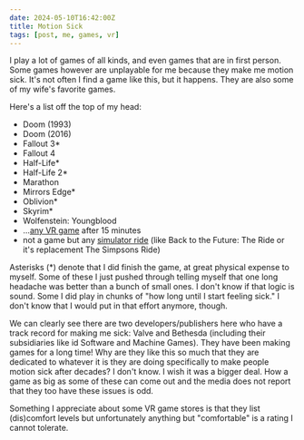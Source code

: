 ```yaml
---
date: 2024-05-10T16:42:00Z
title: Motion Sick
tags: [post, me, games, vr]
---
```


I play a lot of games of all kinds, and even games that are in first person. Some games however are unplayable for me because they make me motion sick. It's not often I find a game like this, but it happens. They are also some of my wife's favorite games.

Here's a list off the top of my head:

- Doom (1993)
- Doom (2016)
- Fallout 3*
- Fallout 4
- Half-Life*
- Half-Life 2*
- Marathon
- Mirrors Edge*
- Oblivion*
- Skyrim*
- Wolfenstein: Youngblood
- …[any VR game](https://en.wikipedia.org/wiki/Virtual_reality_sickness#Individual_differences_in_susceptibility) after 15 minutes
- not a game but any [simulator ride](https://en.wikipedia.org/wiki/Simulator_ride) (like Back to the Future: The Ride or it's replacement The Simpsons Ride)

Asterisks (*) denote that I did finish the game, at great physical expense to myself. Some of these I just pushed through telling myself that one long headache was better than a bunch of small ones. I don't know if that logic is sound. Some I did play in chunks of "how long until I start feeling sick." I don't know that I would put in that effort anymore, though.

We can clearly see there are two developers/publishers here who have a track record for making me sick: Valve and Bethesda (including their subsidiaries like id Software and Machine Games). They have been making games for a long time! Why are they like this so much that they are dedicated to whatever it is they are doing specifically to make people motion sick after decades? I don't know. I wish it was a bigger deal. How a game as big as some of these can come out and the media does not report that they too have these issues is odd.

Something I appreciate about some VR game stores is that they list (dis)comfort levels but unfortunately anything but "comfortable" is a rating I cannot tolerate.
